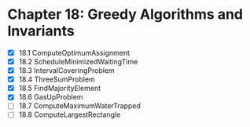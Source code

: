 # Chapter 18: Greedy Algorithms and Invariants

- [X] 18.1 ComputeOptimumAssignment
- [X] 18.2 ScheduleMinimizedWaitingTime
- [X] 18.3 IntervalCoveringProblem
- [X] 18.4 ThreeSumProblem
- [X] 18.5 FindMajorityElement
- [X] 18.6 GasUpProblem
- [ ] 18.7 ComputeMaximumWaterTrapped
- [ ] 18.8 ComputeLargestRectangle